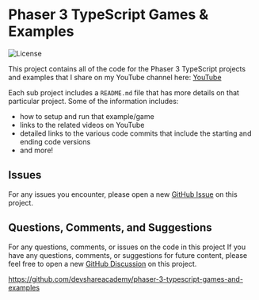 # Phaser 3 TypeScript Games & Examples

![License](https://img.shields.io/badge/license-MIT-green)

This project contains all of the code for the Phaser 3 TypeScript projects and examples that I share on my YouTube channel here: [YouTube](https://www.youtube.com/@swestover/featured)

Each sub project includes a `README.md` file that has more details on that particular project. Some of the information includes:

* how to setup and run that example/game
* links to the related videos on YouTube
* detailed links to the various code commits that include the starting and ending code versions
* and more!

## Issues

For any issues you encounter, please open a new [GitHub Issue](https://github.com/devshareacademy/phaser-3-typescript-games-and-examples/issues) on this project.

## Questions, Comments, and Suggestions

For any questions, comments, or issues on the code in this project
If you have any questions, comments, or suggestions for future content, please feel free to open a new [GitHub Discussion](https://github.com/devshareacademy/phaser-3-typescript-games-and-examples/discussions) on this project.


https://github.com/devshareacademy/phaser-3-typescript-games-and-examples
